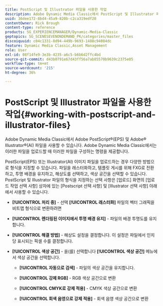 ```yaml
---
title: PostScript 및 Illustrator 파일을 사용한 작업
description: Adobe Dynamic Media Classic에서 PostScript 및 Illustrator 파일로 작업하는 방법을 알아봅니다.
uuid: 36dee172-8bd4-45a9-820b-c2ca319edf20
contentOwner: Rick Brough
content-type: reference
products: SG_EXPERIENCEMANAGER/Dynamic-Media-Classic
geptopics: SG_SCENESEVENONDEMAND_PK/categories/master_files
discoiquuid: c04c1331-8d94-449b-9693-1488c94084dc
feature: Dynamic Media Classic,Asset Management
role: User
exl-id: 08f14fe9-3e3b-4235-a6c5-b6b6d2ffc4bd
source-git-commit: d43b0791e67d43ff56a7ab85570b9639c2375e05
workflow-type: tm+mt
source-wordcount: '215'
ht-degree: 36%

---
```


# PostScript 및 Illustrator 파일을 사용한 작업{#working-with-postscript-and-illustrator-files}

Adobe Dynamic Media Classic에서 Adobe PostScript®(EPS) 및 Adobe® Illustrator®(AI) 파일을 사용할 수 있습니다. Adobe Dynamic Media Classic에서는 이러한 파일을 업로드할 때 이러한 파일을 구성하는 명령을 제공합니다.

PostScript(EPS) 또는 Illustrator(AI) 이미지 파일을 업로드하는 경우 다양한 방법으로 형식을 지정할 수 있습니다. 파일을 래스터화하고, 템플릿 게시를 위해 FXG로 전환하고, 투명 배경을 유지하고, 해상도를 선택하고, 색상 공간을 선택할 수 있습니다. PostScript 및 Illustrator 파일의 형식을 지정하는 선택 사항은 [업로드] 화면의 [업로드 작업 선택 사항] 상자에 있는 [Postscript 선택 사항] 및 [Illustrator 선택 사항] 아래에서 사용할 수 있습니다.

* **[!UICONTROL 처리 중]** - 선택 **[!UICONTROL 래스터화]** 파일의 벡터 그래픽을 비트맵 형식으로 변환하려면

* **[!UICONTROL 렌더링된 이미지에서 투명 배경 유지]** - 파일의 배경 투명도를 유지합니다.

* **[!UICONTROL 해결 방법]** - 해상도 설정을 결정합니다. 이 설정은 파일에서 인치당 표시되는 픽셀 수를 결정합니다.

* **[!UICONTROL 색상 공간]** - 을(를) 선택합니다 **[!UICONTROL 색상 공간]** 메뉴에서 색상 공간을 선택합니다.

   * **[!UICONTROL 자동으로 검색]** - 파일의 색상 공간을 유지합니다.

   * **[!UICONTROL 강제 RGB]** - RGB 색상 공간으로 변환

   * **[!UICONTROL CMYK로 강제 적용]** - CMYK 색상 공간으로 변환

   * **[!UICONTROL 회색 음영으로 강제 적용]** - 회색 음영 색상 공간으로 변환
